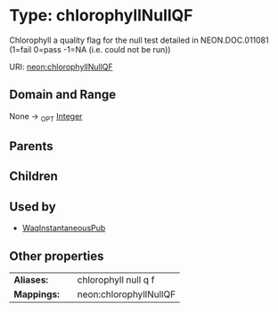 
# Type: chlorophyllNullQF


Chlorophyll a quality flag for the null test detailed in NEON.DOC.011081 (1=fail 0=pass -1=NA (i.e. could not be run))

URI: [neon:chlorophyllNullQF](https://data.neonscience.org/chlorophyllNullQF)


## Domain and Range

None ->  <sub>OPT</sub> [Integer](types/Integer.md)

## Parents


## Children


## Used by

 * [WaqInstantaneousPub](WaqInstantaneousPub.md)

## Other properties

|  |  |  |
| --- | --- | --- |
| **Aliases:** | | chlorophyll null q f |
| **Mappings:** | | neon:chlorophyllNullQF |

